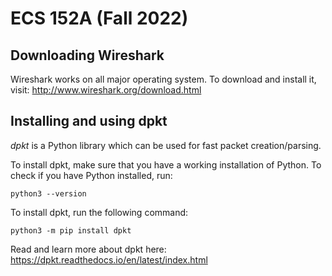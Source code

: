 # ECS 152A (Fall 2022)

## Downloading Wireshark
Wireshark works on all major operating system. To download and install it, visit: http://www.wireshark.org/download.html

## Installing and using dpkt
*dpkt* is a Python library which can be used for fast packet creation/parsing.

To install dpkt, make sure that you have a working installation of Python. To check if you have Python installed, run:

```
python3 --version
```

To install dpkt, run the following command:

```
python3 -m pip install dpkt
```

Read and learn more about dpkt here: https://dpkt.readthedocs.io/en/latest/index.html
